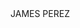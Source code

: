 <HTML>
<HEAD> JAMES PEREZ </HEAD>
<TITLE> ABOUT ME </HEAD>

<P> Howdy, my name is James Perez. I am from Stockholm, New Jersey which is way up in nothern New Jersey.  <A HREF="running.html"> Running</A> has always been a big part of my life as I ran cross country, indoor track, and outdoor track throughout high school plus competed in swimming over the summer.  I enjoy playing as well as watching hockey in my free time with my friends.  My <A HREF="family.html"> family </A> consists of my parents, myself, my four sisters, and my cat and dog. I decided to come up to the University of Maine for college and I am a first year student studying finance.  Thus far, my <A HREF="firstyearatumaine.html"> first year at University of Maine </A> has been incredible, and I hope it continues that way. </P>

<img> ![fb_img_1465659442246](https://cloud.githubusercontent.com/assets/23345485/20691241/8e78383a-b59d-11e6-97bc-caaa3a39dc47.jpg)
